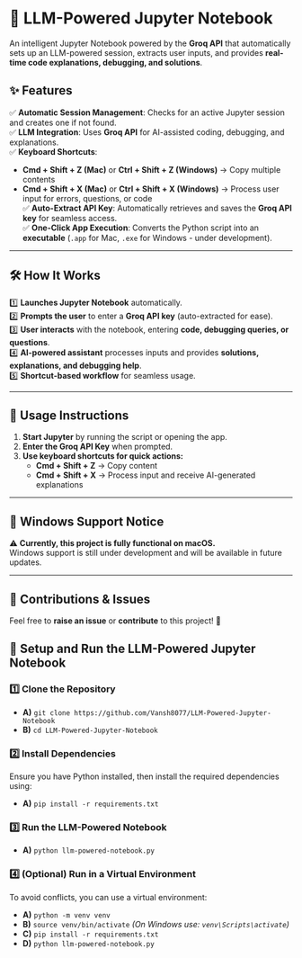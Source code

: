 # 🔮 LLM-Powered Jupyter Notebook

An intelligent Jupyter Notebook powered by the **Groq API** that automatically sets up an LLM-powered session, extracts user inputs, and provides **real-time code explanations, debugging, and solutions**.

## ✨ Features

✅ **Automatic Session Management**: Checks for an active Jupyter session and creates one if not found.  
✅ **LLM Integration**: Uses **Groq API** for AI-assisted coding, debugging, and explanations.  
✅ **Keyboard Shortcuts**:  
   - **Cmd + Shift + Z (Mac)** or **Ctrl + Shift + Z (Windows)** → Copy multiple contents  
   - **Cmd + Shift + X (Mac)** or **Ctrl + Shift + X (Windows)** → Process user input for errors, questions, or code  
✅ **Auto-Extract API Key**: Automatically retrieves and saves the **Groq API key** for seamless access.  
✅ **One-Click App Execution**: Converts the Python script into an **executable** (`.app` for Mac, `.exe` for Windows - under development).  

---

## 🛠️ How It Works

1️⃣ **Launches Jupyter Notebook** automatically.  
2️⃣ **Prompts the user** to enter a **Groq API key** (auto-extracted for ease).  
3️⃣ **User interacts** with the notebook, entering **code, debugging queries, or questions**.  
4️⃣ **AI-powered assistant** processes inputs and provides **solutions, explanations, and debugging help**.  
5️⃣ **Shortcut-based workflow** for seamless usage.  

---

## 📌 Usage Instructions

1. **Start Jupyter** by running the script or opening the app.  
2. **Enter the Groq API Key** when prompted.  
3. **Use keyboard shortcuts for quick actions:**  
   - **Cmd + Shift + Z** → Copy content  
   - **Cmd + Shift + X** → Process input and receive AI-generated explanations  

---

## 🚧 Windows Support Notice

⚠️ **Currently, this project is fully functional on macOS.**  
Windows support is still under development and will be available in future updates.  

---

## 🔗 Contributions & Issues

Feel free to **raise an issue** or **contribute** to this project! 🚀  


## 🚀 Setup and Run the LLM-Powered Jupyter Notebook

### 1️⃣ Clone the Repository
   - **A)** `git clone https://github.com/Vansh8077/LLM-Powered-Jupyter-Notebook`
   - **B)** `cd LLM-Powered-Jupyter-Notebook`

### 2️⃣ Install Dependencies
   Ensure you have Python installed, then install the required dependencies using:
   - **A)** `pip install -r requirements.txt`

### 3️⃣ Run the LLM-Powered Notebook
   - **A)** `python llm-powered-notebook.py`

### 4️⃣ (Optional) Run in a Virtual Environment
   To avoid conflicts, you can use a virtual environment:
   - **A)** `python -m venv venv`
   - **B)** `source venv/bin/activate`  *(On Windows use: `venv\Scripts\activate`)*
   - **C)** `pip install -r requirements.txt`
   - **D)** `python llm-powered-notebook.py`
